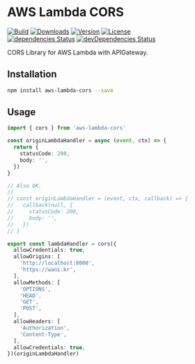 # AWS Lambda CORS

<p>
  <a href="https://github.com/wan2land/aws-lambda-cors/actions?query=workflow%3A%22Node.js+CI%22"><img alt="Build" src="https://img.shields.io/github/workflow/status/wan2land/aws-lambda-cors/Node.js%20CI?logo=github&style=flat-square" /></a>
  <a href="https://npmcharts.com/compare/aws-lambda-cors?minimal=true"><img alt="Downloads" src="https://img.shields.io/npm/dt/aws-lambda-cors.svg?style=flat-square" /></a>
  <a href="https://www.npmjs.com/package/aws-lambda-cors"><img alt="Version" src="https://img.shields.io/npm/v/aws-lambda-cors.svg?style=flat-square" /></a>
  <a href="https://www.npmjs.com/package/aws-lambda-cors"><img alt="License" src="https://img.shields.io/npm/l/aws-lambda-cors.svg?style=flat-square" /></a>
  <br />
  <a href="https://david-dm.org/wan2land/aws-lambda-cors"><img alt="dependencies Status" src="https://img.shields.io/david/wan2land/aws-lambda-cors.svg?style=flat-square" /></a>
  <a href="https://david-dm.org/wan2land/aws-lambda-cors?type=dev"><img alt="devDependencies Status" src="https://img.shields.io/david/dev/wan2land/aws-lambda-cors.svg?style=flat-square" /></a>
</p>

CORS Library for AWS Lambda with APIGateway.

## Installation

```bash
npm install aws-lambda-cors --save
```

## Usage

```typescript
import { cors } from 'aws-lambda-cors'

const originLambdaHandler = async (event, ctx) => {
  return {
    statusCode: 200,
    body: '',
  })
}

// Also OK.
//
// const originLambdaHandler = (event, ctx, callback) => {
//   callback(null, {
//     statusCode: 200,
//     body: '',
//   })
// }

export const lambdaHandler = cors({
  allowCredentials: true,
  allowOrigins: [
    'http://localhost:8000',
    'https://wani.kr',
  ],
  allowMethods: [
    'OPTIONS',
    'HEAD',
    'GET',
    'POST',
  ],
  allowHeaders: [
    'Authorization',
    'Content-Type',
  ],
  allowCredentials: true,
})(originLambdaHandler)
```

